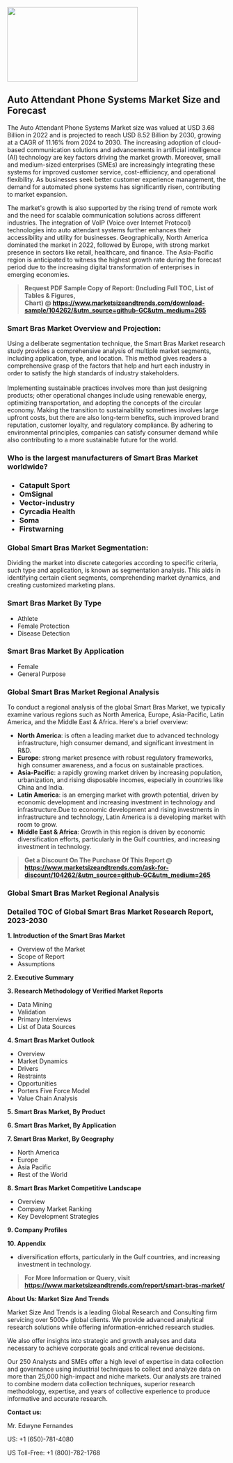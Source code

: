 <p><img class="alignnone size-medium wp-image-20088" src="https://ffe5etoiles.com/wp-content/uploads/2024/12/MST1-300x171.png" alt="" width="300" height="171" /></p><h2>Auto Attendant Phone Systems Market Size and Forecast</h2><p>The Auto Attendant Phone Systems Market size was valued at USD 3.68 Billion in 2022 and is projected to reach USD 8.52 Billion by 2030, growing at a CAGR of 11.16% from 2024 to 2030. The increasing adoption of cloud-based communication solutions and advancements in artificial intelligence (AI) technology are key factors driving the market growth. Moreover, small and medium-sized enterprises (SMEs) are increasingly integrating these systems for improved customer service, cost-efficiency, and operational flexibility. As businesses seek better customer experience management, the demand for automated phone systems has significantly risen, contributing to market expansion.</p><p>The market's growth is also supported by the rising trend of remote work and the need for scalable communication solutions across different industries. The integration of VoIP (Voice over Internet Protocol) technologies into auto attendant systems further enhances their accessibility and utility for businesses. Geographically, North America dominated the market in 2022, followed by Europe, with strong market presence in sectors like retail, healthcare, and finance. The Asia-Pacific region is anticipated to witness the highest growth rate during the forecast period due to the increasing digital transformation of enterprises in emerging economies.</p></p><blockquote id="" class=""><strong>Request PDF Sample Copy of Report: (Including Full TOC, List of Tables &amp; Figures, Chart)&nbsp;@&nbsp;<strong><a href="https://www.marketsizeandtrends.com/download-sample/104262/&utm_source=github-GC&utm_medium=265" target="_blank">https://www.marketsizeandtrends.com/download-sample/104262/&utm_source=github-GC&utm_medium=265</a></strong></strong></blockquote><h3 id="" class="">Smart Bras Market&nbsp;Overview and Projection:</h3><p id="" class="">Using a deliberate segmentation technique, the Smart Bras Market research study provides a comprehensive analysis of multiple market segments, including application, type, and location. This method gives readers a comprehensive grasp of the factors that help and hurt each industry in order to satisfy the high standards of industry stakeholders. <br /> <br />Implementing sustainable practices involves more than just designing products; other operational changes include using renewable energy, optimizing transportation, and adopting the concepts of the circular economy. Making the transition to sustainability sometimes involves large upfront costs, but there are also long-term benefits, such improved brand reputation, customer loyalty, and regulatory compliance. By adhering to environmental principles, companies can satisfy consumer demand while also contributing to a more sustainable future for the world.</p><h3 id="" class="">Who is the largest manufacturers of&nbsp;Smart Bras Market worldwide?</h3><h3 class=""><p><ul><li>Catapult Sport </li><li> OmSignal </li><li> Vector-industry </li><li> Cyrcadia Health </li><li> Soma </li><li> Firstwarning</li></ul></p></h3><h3 id="" class="">Global&nbsp;Smart Bras Market Segmentation:</h3><p id="" class="">Dividing the market into discrete categories according to specific criteria, such type and application, is known as segmentation analysis. This aids in identifying certain client segments, comprehending market dynamics, and creating customized marketing plans.</p><h3 id="" class="">Smart Bras Market&nbsp;By Type</h3><p><p><ul><li>Athlete </li><li> Female Protection </li><li> Disease Detection</p></li></ul></p></p><h3 id="" class="">Smart Bras Market&nbsp;By Application</h3><p class=""><p><ul><li>Female </li><li> General Purpose</li></ul></p></p><h3 id="" class="">Global Smart Bras Market Regional Analysis</h3><p id="" class="">To conduct a regional analysis of the global Smart Bras Market, we typically examine various regions such as North America, Europe, Asia-Pacific, Latin America, and the Middle East &amp; Africa. Here's a brief overview:</p><ul><li><strong>North America</strong>: is often a leading market due to advanced technology infrastructure, high consumer demand, and significant investment in R&amp;D.</li><li><strong>Europe</strong>: strong market presence with robust regulatory frameworks, high consumer awareness, and a focus on sustainable practices.</li><li><strong>Asia-Pacific</strong>: a rapidly growing market driven by increasing population, urbanization, and rising disposable incomes, especially in countries like China and India.</li><li><strong>Latin America</strong>: is an emerging market with growth potential, driven by economic development and increasing investment in technology and infrastructure.Due to economic development and rising investments in infrastructure and technology, Latin America is a developing market with room to grow.</li><li><strong>Middle East &amp; Africa</strong>: Growth in this region is driven by economic diversification efforts, particularly in the Gulf countries, and increasing investment in technology.</li></ul><blockquote id="" class=""><strong>Get a Discount On The Purchase Of This Report @ <strong><a href="https://www.marketsizeandtrends.com/ask-for-discount/104262/&utm_source=github-GC&utm_medium=265" target="_blank">https://www.marketsizeandtrends.com/ask-for-discount/104262/&utm_source=github-GC&utm_medium=265</a></strong></strong></blockquote><h3 id="" class="">Global Smart Bras Market Regional Analysis</h3><h3 id="" class="">Detailed TOC of Global Smart Bras Market Research Report, 2023-2030</h3><p id="" class=""><strong>1. Introduction of the Smart Bras Market</strong></p><ul><li>Overview of the Market</li><li>Scope of Report</li><li>Assumptions</li></ul><p id="" class=""><strong>2. Executive Summary</strong></p><p id="" class=""><strong>3. Research Methodology of Verified Market Reports</strong></p><ul><li>Data Mining</li><li>Validation</li><li>Primary Interviews</li><li>List of Data Sources</li></ul><p id="" class=""><strong>4. Smart Bras Market Outlook</strong></p><ul><li>Overview</li><li>Market Dynamics</li><li>Drivers</li><li>Restraints</li><li>Opportunities</li><li>Porters Five Force Model</li><li>Value Chain Analysis</li></ul><p id="" class=""><strong>5. Smart Bras Market, By Product</strong></p><p id="" class=""><strong>6. Smart Bras Market, By Application</strong></p><p id="" class=""><strong>7. Smart Bras Market, By Geography</strong></p><ul><li>North America</li><li>Europe</li><li>Asia Pacific</li><li>Rest of the World</li></ul><p id="" class=""><strong>8. Smart Bras Market Competitive Landscape</strong></p><ul><li>Overview</li><li>Company Market Ranking</li><li>Key Development Strategies</li></ul><p id="" class=""><strong>9. Company Profiles</strong></p><p id="" class=""><strong>10. Appendix</strong></p><ul><li>diversification efforts, particularly in the Gulf countries, and increasing investment in technology.</li></ul><blockquote id="" class=""><strong>For More Information or Query, visit <strong><strong><a href="https://www.marketsizeandtrends.com/report/smart-bras-market/" target="_blank">https://www.marketsizeandtrends.com/report/smart-bras-market/</a></strong></strong></strong></blockquote><p id="" class=""><strong>About Us: Market Size And Trends</strong></p><p id="" class="">Market Size And Trends is a leading Global Research and Consulting firm servicing over 5000+ global clients. We provide advanced analytical research solutions while offering information-enriched research studies.</p><p id="" class="">We also offer insights into strategic and growth analyses and data necessary to achieve corporate goals and critical revenue decisions.</p><p id="" class="">Our 250 Analysts and SMEs offer a high level of expertise in data collection and governance using industrial techniques to collect and analyze data on more than 25,000 high-impact and niche markets. Our analysts are trained to combine modern data collection techniques, superior research methodology, expertise, and years of collective experience to produce informative and accurate research.</p><p id="" class=""><strong>Contact us:</strong></p><p id="" class="">Mr. Edwyne Fernandes</p><p id="" class="">US: +1 (650)-781-4080</p><p id="" class="">US Toll-Free: +1 (800)-782-1768</p>
